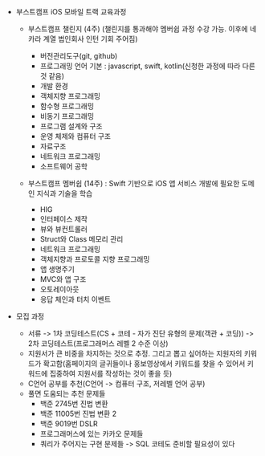 - 부스트캠프 iOS 모바일 트랙 교육과정
  - 부스트캠프 챌린지 (4주) (챌린지를 통과해야 멤버쉽 과정 수강 가능. 이후에 네카라 계열 법인회사 인턴 기회 주어짐)
    - 버전관리도구(git, github)
    - 프로그래밍 언어 기본 : javascript, swift, kotlin(신청한 과정에 따라 다른 것 같음)
    - 개발 환경
    - 객체지향 프로그래밍
    - 함수형 프로그래밍
    - 비동기 프로그래밍
    - 프로그램 설계와 구조
    - 운영 체제와 컴퓨터 구조
    - 자료구조
    - 네트워크 프로그래밍
    - 소프트웨어 공학
    
  - 부스트캠프 멤버쉽 (14주) : Swift 기반으로 iOS 앱 서비스 개발에 필요한 도메인 지식과 기술을 학습
    - HIG
    - 인터페이스 제작
    - 뷰와 뷰컨트롤러
    - Struct와 Class 메모리 관리
    - 네트워크 프로그래밍
    - 객체지향과 프로토콜 지향 프로그래밍
    - 앱 생명주기
    - MVC와 앱 구조
    - 오토레이아웃
    - 응답 체인과 터치 이벤트

- 모집 과정
  - 서류 -> 1차 코딩테스트(CS + 코테 - 자가 진단 유형의 문제(객관 + 코딩)) -> 2차 코딩테스트(프로그래머스 레벨 2 수준 이상)
  - 지원서가 큰 비중을 차지하는 것으로 추정. 그리고 뽑고 싶어하는 지원자의 키워드가 확고함(홈페이지의 글귀들이나 홍보영상에서 키워드를 찾을 수 있어서 키워드에 집중하여 지원서를 작성하는 것이 좋을 듯)
  - C언어 공부를 추천(C언어 -> 컴퓨터 구조, 저레벨 언어 공부)
  - 풀면 도움되는 추천 문제들
    - 백준 2745번 진법 변환
    - 백준 11005번 진법 변환 2
    - 백준 9019번 DSLR
    - 프로그래머스에 있는 카카오 문제들
    - 쿼리가 주어지는 구현 문제들 -> SQL 코테도 준비할 필요성이 있다
